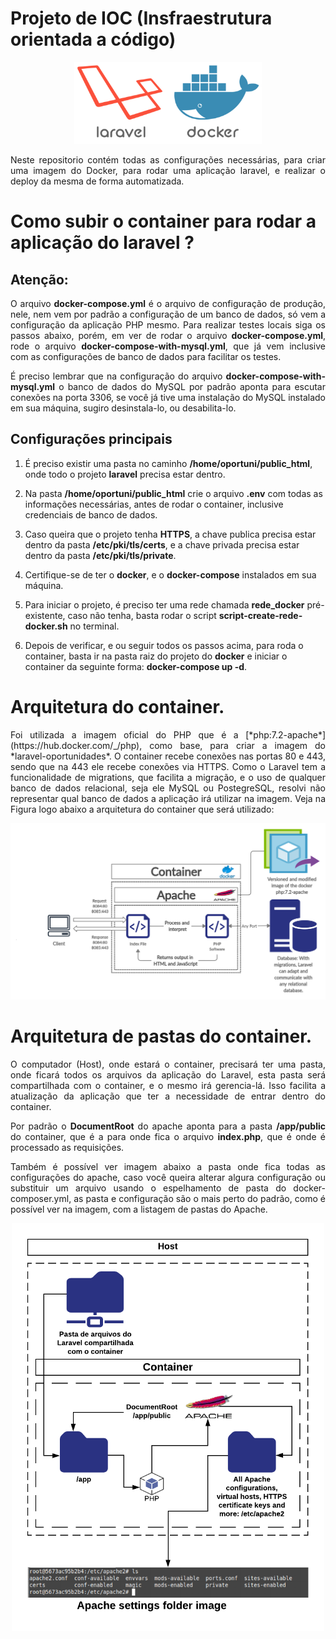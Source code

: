 # Projeto de IOC (Insfraestrutura orientada a código)

<p align="center">
    <img src="./img/laravel_docker.png" width="300">
</p>

<p align=justify>
Neste repositorio contém todas as configurações necessárias, para criar
uma imagem do Docker, para rodar uma aplicação laravel, e realizar o deploy
da mesma de forma automatizada.
</p>

# Como subir o container para rodar a aplicação do laravel ?

## Atenção:
<p align="justify">
O arquivo <b>docker-compose.yml</b> é o arquivo de configuração de produção, nele, nem vem por padrão a configuração de um banco de dados, só vem a configuração da aplicação PHP mesmo. Para realizar testes locais siga os passos abaixo, porém, em ver de rodar o arquivo <b>docker-compose.yml</b>, rode o arquivo <b>docker-compose-with-mysql.yml</b>, que já vem inclusive com as configurações de banco de dados para facilitar os testes.
</p>

<p align="justify">
É preciso lembrar que na configuração do arquivo <b>docker-compose-with-mysql.yml</b> o banco de dados do MySQL por padrão aponta para escutar conexões na porta 3306, se você já tive uma instalação do MySQL instalado em sua máquina, sugiro desinstala-lo, ou desabilita-lo.
</p>

## Configurações principais

1. É preciso existir uma pasta no caminho <strong>/home/oportuni/public_html</strong>, onde todo o projeto <strong>laravel</strong> precisa estar dentro.

2. Na pasta <strong>/home/oportuni/public_html</strong> crie o arquivo <strong>.env</strong> com todas as informações necessárias, antes de rodar o container, inclusive credenciais de banco de dados.

3. Caso queira que o projeto tenha <strong>HTTPS</strong>, a chave publica precisa estar dentro da pasta <strong>/etc/pki/tls/certs</strong>, e a chave privada precisa estar dentro da pasta <strong>/etc/pki/tls/private</strong>.


4. Certifique-se de ter o <strong>docker</strong>, e o <strong>docker-compose</strong> instalados em sua máquina.

5. Para iniciar o projeto, é preciso ter uma rede chamada <strong>rede_docker</strong> pré-existente, caso não tenha, basta rodar o script <strong>script-create-rede-docker.sh</strong> no terminal.

6. Depois de verificar, e ou seguir todos os passos acima, para roda o container, basta ir na pasta raiz do projeto do <strong>docker</strong> e iniciar o container da seguinte forma: <strong>docker-compose up -d</strong>.

# Arquitetura do container.

<p align="justify">
Foi utilizada a imagem oficial do PHP que é a [*php:7.2-apache*](https://hub.docker.com/_/php), como base, para criar a imagem do *laravel-oportunidades*. O container recebe conexões nas portas 80 e 443, sendo que na 443 ele recebe conexões via HTTPS. Como o Laravel tem a funcionalidade de migrations, que facilita a migração, e o uso de qualquer banco de dados relacional, seja ele MySQL ou PostegreSQL, resolvi não representar qual banco de dados a aplicação irá utilizar na imagem. Veja na Figura logo abaixo a arquitetura do container que será utilizado:
</p>

<p align="center">
    <img src="./img/laravel_docker_oportunidades.png" width="1000">
</p>

# Arquitetura de pastas do container.

<p align="justify">
O computador (Host), onde estará o container, precisará ter uma pasta, onde ficará todos os arquivos da aplicação do Laravel, esta pasta será compartilhada com o container, e o mesmo irá gerencia-lá. Isso facilita a atualização da aplicação que ter a necessidade de entrar dentro do container.
</p>

<p align="justify">
Por padrão o <b>DocumentRoot</b> do apache aponta para a pasta <b>/app/public</b> do container, que é a para onde fica o arquivo <b>index.php</b>, que é onde é processado as requisições.
</p>

<p align="justify">
Também é possível ver imagem abaixo a pasta onde fica todas as configurações do apache, caso você queira alterar algura configuração ou substituir um arquivo usando o espelhamento de pasta do docker-composer.yml, as pasta e configuração são o mais perto do padrão, como é possível ver na imagem, com a listagem de pastas do Apache.
</p>

<p align="center">
    <img src="./img/arquitetura_do_container.png" width="500">
</p>